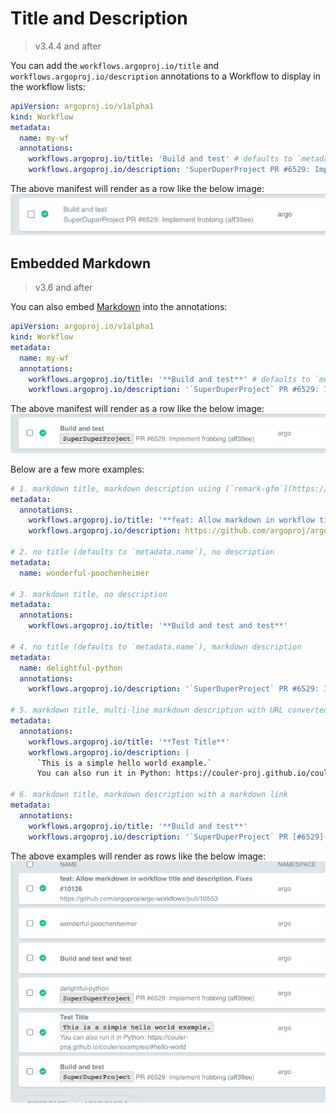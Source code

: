# Title and Description

> v3.4.4 and after

You can add the `workflows.argoproj.io/title` and `workflows.argoproj.io/description` annotations to a Workflow to display in the workflow lists:

```yaml
apiVersion: argoproj.io/v1alpha1
kind: Workflow
metadata:
  name: my-wf
  annotations:
    workflows.argoproj.io/title: 'Build and test' # defaults to `metadata.name` if not specified
    workflows.argoproj.io/description: 'SuperDuperProject PR #6529: Implement frobbing (aff39ee)'
```

The above manifest will render as a row like the below image:
![Title and Description Example](assets/workflow-title-and-description.png)

## Embedded Markdown

> v3.6 and after

You can also embed [Markdown](https://www.markdownguide.org/basic-syntax/) into the annotations:

```yaml
apiVersion: argoproj.io/v1alpha1
kind: Workflow
metadata:
  name: my-wf
  annotations:
    workflows.argoproj.io/title: '**Build and test**' # defaults to `metadata.name` if not specified
    workflows.argoproj.io/description: '`SuperDuperProject` PR #6529: Implement frobbing (aff39ee)'
```

The above manifest will render as a row like the below image:
![Markdown Example](assets/workflow-title-and-description-markdown.png)

Below are a few more examples:

```yaml
# 1. markdown title, markdown description using [`remark-gfm`](https://github.com/remarkjs/remark-gfm) to convert URLs into anchor links
metadata:
  annotations:
    workflows.argoproj.io/title: '**feat: Allow markdown in workflow title and description. Fixes #10126**'
    workflows.argoproj.io/description: https://github.com/argoproj/argo-workflows/pull/10553

# 2. no title (defaults to `metadata.name`), no description
metadata:
  name: wonderful-poochenheimer

# 3. markdown title, no description
metadata:
  annotations:
    workflows.argoproj.io/title: '**Build and test and test**'

# 4. no title (defaults to `metadata.name`), markdown description
metadata:
  name: delightful-python
  annotations:
    workflows.argoproj.io/description: '`SuperDuperProject` PR #6529: Implement frobbing (aff39ee)'

# 5. markdown title, multi-line markdown description with URL converted into an anchor link
metadata:
  annotations:
    workflows.argoproj.io/title: '**Test Title**'
    workflows.argoproj.io/description: |
      `This is a simple hello world example.`
      You can also run it in Python: https://couler-proj.github.io/couler/examples/#hello-world

# 6. markdown title, markdown description with a markdown link
metadata:
  annotations:
    workflows.argoproj.io/title: '**Build and test**'
    workflows.argoproj.io/description: '`SuperDuperProject` PR [#6529](https://github.com): Implement frobbing (aff39ee)'
```

The above examples will render as rows like the below image:
![More Markdown Examples](assets/workflow-title-and-description-markdown-complex.png)
